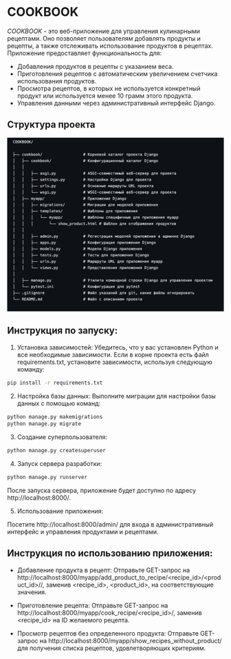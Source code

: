 # COOKBOOK

*COOKBOOK* - это веб-приложение для управления кулинарными рецептами. Оно позволяет пользователям добавлять продукты и рецепты, а также отслеживать использование продуктов в рецептах. Приложение предоставляет функциональность для:

- Добавления продуктов в рецепты с указанием веса.
- Приготовления рецептов с автоматическим увеличением счетчика использования продуктов.
- Просмотра рецептов, в которых не используется конкретный продукт или используется менее 10 грамм этого продукта.
- Управления данными через административный интерфейс Django.



## Структура проекта

<img width="812" alt="shema" src="cookbookProject.png">

## Инструкция по запуску:
1. Установка зависимостей:
Убедитесь, что у вас установлен Python и все необходимые зависимости. Если в корне проекта есть файл requirements.txt, установите зависимости, используя следующую команду:

```sh
pip install -r requirements.txt

```
2. Настройка базы данных:
Выполните миграции для настройки базы данных с помощью команд:

```sh
python manage.py makemigrations
python manage.py migrate

```

3. Создание суперпользователя:
```sh
python manage.py createsuperuser

```

4. Запуск сервера разработки:

```sh
python manage.py runserver

```

После запуска сервера, приложение будет доступно по адресу http://localhost:8000/.

5. Использование приложения:

Посетите http://localhost:8000/admin/ для входа в административный интерфейс и управления продуктами и рецептами.

## Инструкция по использованию приложения:

- Добавление продукта в рецепт:
Отправьте GET-запрос на http://localhost:8000/myapp/add_product_to_recipe/<recipe_id>/<product_id>/<weight>/, заменив <recipe_id>, <product_id>, <weight> на соответствующие значения.

- Приготовление рецепта:
Отправьте GET-запрос на http://localhost:8000/myapp/cook_recipe/<recipe_id>/, заменив <recipe_id> на ID желаемого рецепта.

- Просмотр рецептов без определенного продукта:
Отправьте GET-запрос на http://localhost:8000/myapp/show_recipes_without_product/ для получения списка рецептов, удовлетворяющих критериям.















